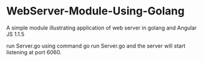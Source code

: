 # WebServer-Module-Using-Golang
A simple module illustrating application of web server in golang and Angular JS 1.1.5

run Server.go using command go run Server.go and the server will start listening at port 6060.
